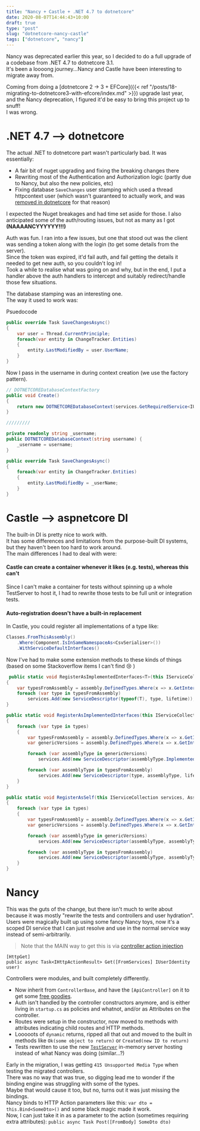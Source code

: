 ```yaml
---
title: "Nancy + Castle + .NET 4.7 to dotnetcore"
date: 2020-08-07T14:44:43+10:00
draft: true
type: "post"
slug: "dotnetcore-nancy-castle"
tags: ["dotnetcore", "nancy"]
---
```


Nancy was deprecated earlier this year, so I decided to do a full upgrade of a codebase from .NET 4.7 to dotnetcore 3.1.  
It's been a loooong journey...Nancy and Castle have been interesting to migrate away from.  

<!--more-->  

Coming from doing a [dotnetcore 2 -> 3 + EFCore]({{< ref "/posts/18-migrating-to-dotnetcore3-with-efcore/index.md" >}}) upgrade last year, and the Nancy deprecation, I figured it'd be easy to bring this project up to snuff!  
I was wrong.  

# .NET 4.7 --> dotnetcore  
The actual .NET to dotnetcore part wasn't particularly bad. It was essentially:  

- A fair bit of nuget upgrading and fixing the breaking changes there  
- Rewriting most of the Authentication and Authorization logic (partly due to Nancy, but also the new policies, etc)  
- Fixing database `SaveChanges` user stamping which used a thread httpcontext user (which wasn't guaranteed to actually work, and was [removed in dotnetcore](https://docs.microsoft.com/en-us/aspnet/core/migration/claimsprincipal-current?view=aspnetcore-3.1) for that reason)  

I expected the Nuget breakages and had time set aside for those. I also anticipated some of the auth/routing issues, but not as many as I got **(NAAAANCYYYYYY!!!)**  

Auth was fun. I ran into a few issues, but one that stood out was the client was sending a token along with the login (to get some details from the server).  
Since the token was expired, it'd fail auth, and fail getting the details it needed to get new auth, so you couldn't log in!  
Took a while to realise what was going on and why, but in the end, I put a handler above the auth handlers to intercept and suitably redirect/handle those few situations.  

The database stamping was an interesting one.  
The way it used to work was:  

Psuedocode

``` csharp
public override Task SaveChangesAsync() 
{
    var user = Thread.CurrentPrinciple;
    foreach(var entity in ChangeTracker.Entities) 
    {
        entity.LastModifiedBy = user.UserName;
    }
}
```  

Now I pass in the username in during context creation (we use the factory pattern).

``` csharp
// DOTNETCOREDatabaseContextFactory
public void Create() 
{
    return new DOTNETCOREDatabaseContext(services.GetRequiredService<IUserIdentity>().Name);
}

/////////

private readonly string _username;
public DOTNETCOREDatabaseContext(string username) {
    _username = username;
}

public override Task SaveChangesAsync() 
{
    foreach(var entity in ChangeTracker.Entities) 
    {
        entity.LastModifiedBy = _userName;
    }
}
```  

# Castle --> aspnetcore DI  
The built-in DI is pretty nice to work with.  
It has some differences and limitations from the purpose-built DI systems, but they haven't been too hard to work around.  
The main differences I had to deal with were:  

#### Castle can create a container whenever it likes (e.g. tests), whereas this can't   
Since I can't make a container for tests without spinning up a whole TestServer to host it, I had to rewrite those tests to be full unit or integration tests.  

#### Auto-registration doesn't have a built-in replacement  
In Castle, you could register all implementations of a type like: 
``` csharp
Classes.FromThisAssembly()
    .Where(Component.IsInSameNamespaceAs<CsvSerialiser>())
    .WithServiceDefaultInterfaces()
```

Now I've had to make some extension methods to these kinds of things (based on some Stackoverflow items I can't find 😢 )  

``` csharp
 public static void RegisterAsImplementedInterfaces<T>(this IServiceCollection services, Assembly assembly, ServiceLifetime lifetime = ServiceLifetime.Transient)
{
    var typesFromAssembly = assembly.DefinedTypes.Where(x => x.GetInterfaces().Contains(typeof(T)));
    foreach (var type in typesFromAssembly)
        services.Add(new ServiceDescriptor(typeof(T), type, lifetime));
}

public static void RegisterAsImplementedInterfaces(this IServiceCollection services, Assembly assembly, ServiceLifetime lifetime, params Type[] types)
{
    foreach (var type in types)
    {
        var typesFromAssembly = assembly.DefinedTypes.Where(x => x.GetInterfaces().Any(t => t.IsAssignableFrom(type)));
        var genericVersions = assembly.DefinedTypes.Where(x => x.GetInterfaces().Where(i => i.IsGenericType).Select(i => i.GetGenericTypeDefinition()).Any(t => t.IsAssignableFrom(type)));

        foreach (var assemblyType in genericVersions)
            services.Add(new ServiceDescriptor(assemblyType.ImplementedInterfaces.FirstOrDefault() ?? type, assemblyType, lifetime));

        foreach (var assemblyType in typesFromAssembly)
            services.Add(new ServiceDescriptor(type, assemblyType, lifetime));
    }
}

public static void RegisterAsSelf(this IServiceCollection services, Assembly assembly, ServiceLifetime lifetime, params Type[] types)
{
    foreach (var type in types)
    {
        var typesFromAssembly = assembly.DefinedTypes.Where(x => x.GetInterfaces().Any(t => t.IsAssignableFrom(type)));
        var genericVersions = assembly.DefinedTypes.Where(x => x.GetInterfaces().Where(i => i.IsGenericType).Select(i => i.GetGenericTypeDefinition()).Any(t => t.IsAssignableFrom(type)));

        foreach (var assemblyType in genericVersions)
            services.Add(new ServiceDescriptor(assemblyType, assemblyType, lifetime));

        foreach (var assemblyType in typesFromAssembly)
            services.Add(new ServiceDescriptor(assemblyType, assemblyType, lifetime));
    }
}
```

# Nancy  
This was the guts of the change, but there isn't much to write about because it was mostly "rewrite the tests and controllers and user hydration".  
Users were magically built up using some fancy Nancy toys, now it's a scoped DI service that I can just resolve and use in the normal service way instead of semi-arbitrarily.  

> Note that the MAIN way to get this is via [controller action injection](https://docs.microsoft.com/en-us/aspnet/core/mvc/controllers/dependency-injection?view=aspnetcore-3.1#action-injection-with-fromservices)  
```
[HttpGet]
public async Task<IHttpActionResult> Get([FromServices] IUserIdentity user)
```

Controllers were modules, and built completely differently.   

- Now inherit from `ControllerBase`, and have the `[ApiController]` on it to get some [free goodies](https://docs.microsoft.com/en-us/aspnet/core/web-api/?view=aspnetcore-3.1#apicontroller-attribute).  
- Auth isn't handled by the controller constructors anymore, and is either living in `startup.cs` as policies and whatnot, and/or as Attributes on the controller.  
- Routes were setup in the constructor, now moved to methods with attributes indicating child routes and HTTP methods.  
- Looooots of `dynamic` returns, ripped all that out and moved to the built in methods like `Ok(some object to return)` or `Created(new ID to return)`  
- Tests rewritten to use the new [`TestServer`](https://docs.microsoft.com/en-us/aspnet/core/test/integration-tests?view=aspnetcore-3.1) in-memory server hosting instead of what Nancy was doing (similar...?)

Early in the migration, I was getting `415 Unsupported Media Type` when testing the migrated controllers.  
There was no way that was true, so digging lead me to wonder if the binding engine was struggling with some of the types.  
Maybe that would cause it too, but no, turns out it was just missing the bindings.  
Nancy binds to HTTP Action parameters like this: `var dto = this.Bind<SomeDto>()` and some black magic made it work.  
Now, I can just take it in as a parameter to the action (sometimes requiring extra attributes): `public async Task Post([FromBody] SomeDto dto)`  
